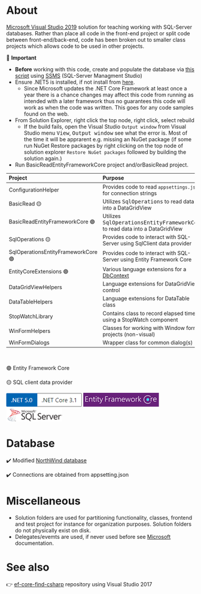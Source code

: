﻿# About

[Microsoft Visual Studio 2019](https://visualstudio.microsoft.com/vs/) solution for teaching working with SQL-Server databases. Rather than place all code in the front-end project or split code between front-end/back-end, code has been broken out to smaller class projects which allows code to be used in other projects.

:stop_sign: **Important**

- **Before** working with this code, create and populate the database via [this script](https://gist.github.com/karenpayneoregon/40a6e1158ff29819286a39b7f1ed1ae8) using [SSMS](https://docs.microsoft.com/en-us/sql/ssms/sql-server-management-studio-ssms?view=sql-server-ver15) (SQL-Server Managment Studio)
- Ensure .NET5 is installed, if not install from [here](https://dotnet.microsoft.com/download).
  - Since Microsoft updates the .NET Core Framework at least once a year there is a chance changes may affect this code from running as intended with a later framework thus no guarantees this code will work as when the code was written. This goes for any code samples found on the web.
- From Solution Explorer, right click the top node, right click, select rebuild
  - If the build fails, open the Visual Studio `Output window` from Visual Studio menu <kbd>View</kbd>, <kbd>Output window</kbd> see what the error is. Most of the time it will be apprarent e.g. missing an NuGet package (if some run NuGet Restore packages by right clicking on the top node of solution explorer `Restore NuGet packages` followed by building the solution again.)
- Run BasicReadEntityFrameworkCore project and/orBasicRead project.

|Project|Purpose   |
| :---         |  :---  |
|ConfigurationHelper|Provides code to read `appsettings.json` for connection strings   |
|BasicRead :yellow_circle:| Utilizes <kbd>SqlOperations</kbd> to read data into a DataGridView |
|BasicReadEntityFrameworkCore :purple_circle:| Utilizes <kbd>SqlOperationsEntityFrameworkCore</kbd> to read data into a DataGridView |
|SqlOperations :yellow_circle:|Provides code to interact with SQL-Server using SqlClient data provider   |
|SqlOperationsEntityFrameworkCore :purple_circle:|Provides code to interact with SQL-Server using Entity Framework Core |
|EntityCoreExtensions :purple_circle:| Various language extensions for a [DbContext](https://docs.microsoft.com/en-us/dotnet/api/system.data.entity.dbcontext?view=entity-framework-6.2.0) |
|DataGridViewHelpers|Language extensions for DataGridView control   |
|DataTableHelpers|Language extensions for DataTable class   |
|StopWatchLibrary| Contains class to record elapsed time using a StopWatch component |
|WinFormHelpers| Classes for working with Window forms projects (non-visual) |
|WinFormDialogs| Wrapper class for common dialog(s) |




<br/>

:purple_circle: Entity Framework Core

:yellow_circle: SQL client data provider

![vers](assets/Versions.png) 
![ef](assets/efcore.png)
![sql](assets/sql-server.png)


# Database 

:heavy_check_mark: Modified [NorthWind database](https://gist.github.com/karenpayneoregon/40a6e1158ff29819286a39b7f1ed1ae8)

:heavy_check_mark: Connections are obtained from appsetting.json

# Miscellaneous

- Solution folders are used for partitioning functionality, classes, frontend and test project for instance for organization purposes. Solution folders do not physically exist on disk.
- Delegates/evemts are used, if never used before see [Microsoft](https://docs.microsoft.com/en-us/dotnet/csharp/programming-guide/delegates/) documentation.



# See also

👉 [ef-core-find-csharp](https://github.com/karenpayneoregon/ef-core-find-csharp) repository using Visual Studio 2017